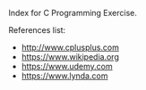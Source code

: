 Index for C Programming Exercise.

References list:
- http://www.cplusplus.com
- https://www.wikipedia.org
- https://www.udemy.com
- https://www.lynda.com